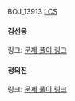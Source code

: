 BOJ_13913 [LCS](https://www.acmicpc.net/problem/9251)<br>

#### 김선웅
링크: [문제 풀이 링크](https://github.com/dnd2dnd/coding-test/blob/ee9e7bd04416b66b95e97a3c045772a47035887e/src/com/solution/baekjoon/dp/BOJ9251.java)

#### 정의진
링크: [문제 풀이 링크](https://github.com/uijin-j/algorithm-coding-test/tree/main/%EB%B0%B1%EC%A4%80/Gold/9251.%E2%80%85LCS)
